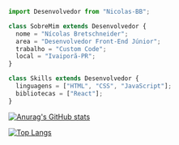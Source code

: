```js
import Desenvolvedor from "Nicolas-BB";

class SobreMim extends Desenvolvedor {
  nome = "Nícolas Bretschneider";
  area = "Desenvolvedor Front-End Júnior";
  trabalho = "Custom Code";
  local = "Ivaiporã-PR";
}

class Skills extends Desenvolvedor {
  linguagens = ["HTML", "CSS", "JavaScript"];
  bibliotecas = ["React"];
}
```
[![Anurag's GitHub stats](https://github-readme-stats.vercel.app/api?username=Nicolas-BB&show_icons=true&theme=github_dark)](https://github.com/anuraghazra/github-readme-stats)

[![Top Langs](https://github-readme-stats.vercel.app/api/top-langs/?username=Nicolas-BB&layout=compact&theme=github_dark)](https://github.com/anuraghazra/github-readme-stats)
